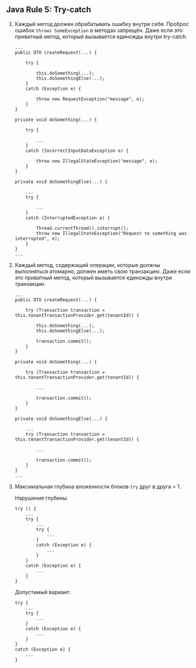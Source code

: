 ## Java Rule 5: Try-catch

1. Каждый метод должен обрабатывать ошибку внутри себя. Проброс ошибок `throws SomeException` в методах запрещён.
Даже если это приватный метод, который вызывается единожды внутри try-catch.

    ```
    ...
    public DTO createRequest(...) {
    
        try {
    
            this.doSomething(...);
            this.doSomethingElse(...);
        }
        catch (Exception e) {
    
            throw new RequestException("message", e);
        }
    }
    
    private void doSomething(...) {
    
        try {
    
            ...
        }
        catch (IncorrectInputDataException e) {
    
            throw new IllegalStateException("message", e);
        }
    }
    
    private void doSomethingElse(...) {
    
        ...
        try {
    
            ...
        }
        catch (InterruptedException e) {
    
            Thread.currentThread().interrupt();
            throw new IllegalStateException("Request to something was interrupted", e);
        }
    }
    ...
    ```

2. Каждый метод, содержащий операции, которые должны выполняться атомарно, должен иметь свою транзакцию.
Даже если это приватный метод, который вызывается единожды внутри транзакции.

    ```
    ...
    public DTO createRequest(...) {
    
        try (Transaction transaction = this.tenantTransactionProvider.get(tenantId)) {
    
            this.doSomething(...);
            this.doSomethingElse(...);
    
            transaction.commit();
        }
    }
    
    private void doSomething(...) {
    
        try (Transaction transaction = this.tenantTransactionProvider.get(tenantId)) {
    
            ...
    
            transaction.commit();
        }
    }
    
    private void doSomethingElse(...) {
    
        ...
        try (Transaction transaction = this.tenantTransactionProvider.get(tenantId)) {
    
            ...
    
            transaction.commit();
        }
    }
    ...
    ```

3. Максимальная глубина вложенности блоков `try` друг в друга = 1.

    Нарушение глубины:
    ```
    try () {
        ...
        try {
            ...
            try {
                ...
            } 
            catch (Exception e) {
                ...
            }
        }
        catch (Exception e) {
            ...
        }
    }
    ```

   Допустимый вариант:
    ```
    try {
        ...
        try {
            ...
        } 
        catch (Exception e) {
            ...
        }
    }
    catch (Exception e) {
        ...
    }
    ```

